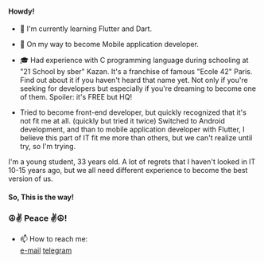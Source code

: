 <!--
**VukolRo/VukolRo** is a ✨ _special_ ✨ repository because its `README.md` (this file) appears on your GitHub profile.

Here are some ideas to get you started:

- 🔭 I’m currently working on ...
- 🌱 I’m currently learning ...
- 👯 I’m looking to collaborate on ...
- 🤔 I’m looking for help with ...
- 💬 Ask me about ...
- 📫 How to reach me: ...
- 😄 Pronouns: ...
- ⚡ Fun fact: ...
-->
#### Howdy!

- 🔭 I'm currently learning Flutter and Dart.
- 🎯 On my way to become Mobile application developer.

- 🎓 Had experience with C programming language during schooling at "21 School by sber" Kazan. It's a franchise of famous "Ecole 42" Paris. Find out about it if you haven't heard that name yet. Not only if you're seeking for developers but especially if you're dreaming to become one of them. Spoiler: it's FREE but HQ!

- Tried to become front-end developer, but quickly recognized that it's not fit me at all. (quickly but tried it twice)
Switched to Android development, and than to mobile application developer with Flutter, I believe this part of IT fit me more than others, but we can't realize until try, so I'm trying.

I'm a young student, 33 years old. A lot of regrets that I haven't looked in IT 10-15 years ago, but we all need different experience to become the best version of us.

#### So, This is the way! 

### ☮️✌️ Peace ✌️☮️!
  
  
- 📫 How to reach me:    
  [e-mail](mailto:vukolov.rodion@mail.ru) [telegram](https://t.me/moio_imya)
